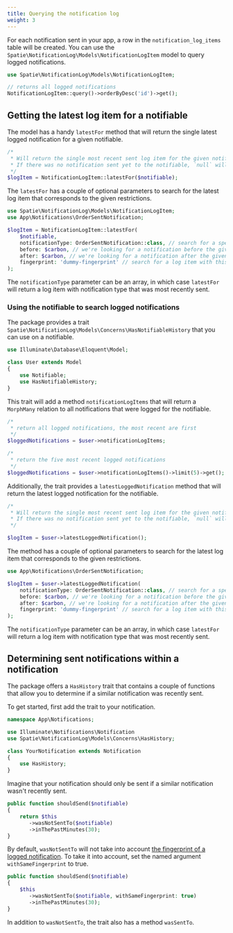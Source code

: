 ```yaml
---
title: Querying the notification log
weight: 3
---
```


For each notification sent in your app, a row in the `notification_log_items` table will be created. You can use the `Spatie\NotificationLog\Models\NotificationLogItem` model to query logged notifications.

```php
use Spatie\NotificationLog\Models\NotificationLogItem;

// returns all logged notifications
NotificationLogItem::query()->orderByDesc('id')->get();
```

## Getting the latest log item for a notifiable

The model has a handy `latestFor` method that will return the single latest logged notification for a given notifiable.

```php
/*
 * Will return the single most recent sent log item for the given notifiable.
 * If there was no notification sent yet to the notifiable, `null` will be returned.
 */
$logItem = NotificationLogItem::latestFor($notifiable);
```

The `latestFor` has a couple of optional parameters to search for the latest log item that corresponds to the given restrictions. 

```php
use Spatie\NotificationLog\Models\NotificationLogItem;
use App\Notifications\OrderSentNotification;

$logItem = NotificationLogItem::latestFor(
    $notifiable,
    notificationType: OrderSentNotification::class, // search for a specific notification type
    before: $carbon, // we're looking for a notification before the given carbon instance
    after: $carbon, // we're looking for a notification after the given carbon instance
    fingerprint: 'dummy-fingerprint' // search for a log item with this fingerprint
);
```

The `notificationType` parameter can be an array, in which case `latestFor` will return a log item with notification type that was most recently sent.

### Using the notifiable to search logged notifications

The package provides a trait `Spatie\NotificationLog\Models\Concerns\HasNotifiableHistory` that you can use on a notifiable.

```php
use Illuminate\Database\Eloquent\Model;

class User extends Model
{
    use Notifiable;
    use HasNotifiableHistory;
}
```

This trait will add a method `notificationLogItems` that will return a `MorphMany` relation to all notifications that were logged for the notifiable.

```php
/*
 * return all logged notifications, the most recent are first
 */
$loggedNotifications = $user->notificationLogItems;

/*
 * return the five most recent logged notifications
 */
$loggedNotifications = $user->notificationLogItems()->limit(5)->get();
```

Additionally, the trait provides a `latestLoggedNotification` method that will return the latest logged notification for the notifiable.

```php
/*
 * Will return the single most recent sent log item for the given notifiable.
 * If there was no notification sent yet to the notifiable, `null` will be returned.
 */

$logItem = $user->latestLoggedNotification();
```

The method has a couple of optional parameters to search for the latest log item that corresponds to the given restrictions.

```php
use App\Notifications\OrderSentNotification;

$logItem = $user->latestLoggedNotification(
    notificationType: OrderSentNotification::class, // search for a specific notification type
    before: $carbon, // we're looking for a notification before the given carbon instance
    after: $carbon, // we're looking for a notification after the given carbon instance
    fingerprint: 'dummy-fingerprint' // search for a log item with this fingerprint
);
```

The `notificationType` parameter can be an array, in which case `latestFor` will return a log item with notification type that was most recently sent.

## Determining sent notifications within a notification

The package offers a `HasHistory` trait that contains a couple of functions that allow you to determine if a similar notification was recently sent.

To get started, first add the trait to your notification.

```php
namespace App\Notifications;

use Illuminate\Notifications\Notification
use Spatie\NotificationLog\Models\Concerns\HasHistory;

class YourNotification extends Notification
{
    use HasHistory;
}
```

Imagine that your notification should only be sent if a similar notification wasn't recently sent.

```php
public function shouldSend($notifiable)
{
    return $this
       ->wasNotSentTo($notifiable)
       ->inThePastMinutes(30);
}
```

By default, `wasNotSentTo` will not take into account [the fingerprint of a logged notification](/docs/laravel-notification-log/v1/basic-usage/working-with-fingerprints). To take it into account, set the named argument `withSameFingerprint` to true.

```php
public function shouldSend($notifiable)
{
    $this
       ->wasNotSentTo($notifiable, withSameFingerprint: true)
       ->inThePastMinutes(30);
}
```

In addition to `wasNotSentTo`, the trait also has a method `wasSentTo`.

